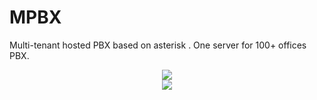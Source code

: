 # MPBX
Multi-tenant hosted PBX based on asterisk .
One server for 100+  offices PBX.

<center>
 <img src='http://a4business.com/wp-content/uploads/2018/08/Selection_346.png'>
 <br>
  <img src='http://a4business.com/wp-content/uploads/2018/08/Selection_344.png'>
</center>
